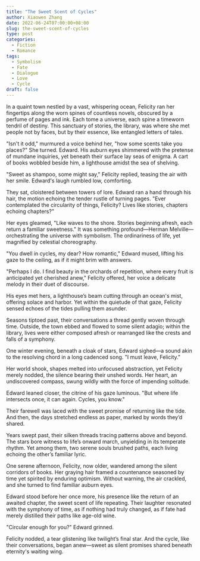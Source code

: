```yaml
---
title: "The Sweet Scent of Cycles"
author: Xiaowen Zhang
date: 2022-06-24T07:00:00+08:00
slug: the-sweet-scent-of-cycles
type: post
categories:
  - Fiction
  - Romance
tags:
  - Symbolism
  - Fate
  - Dialogue
  - Love
  - Cycle
draft: false
---
```


In a quaint town nestled by a vast, whispering ocean, Felicity ran her fingertips along the worn spines of countless novels, obscured by a perfume of pages and ink. Each tome a universe, each spine a timeworn tendril of destiny. This sanctuary of stories, the library, was where she met people not by faces, but by their essence, like entangled letters of tales.

"Isn't it odd," murmured a voice behind her, "how some scents take you places?" She turned. Edward. His auburn eyes shimmered with the pretense of mundane inquiries, yet beneath their surface lay seas of enigma. A cart of books wobbled beside him, a lighthouse amidst the sea of shelving.

"Sweet as shampoo, some might say," Felicity replied, teasing the air with her smile. Edward's laugh rumbled low, comforting.

They sat, cloistered between towers of lore. Edward ran a hand through his hair, the motion echoing the tender rustle of turning pages. "Ever contemplated the circularity of things, Felicity? Lives like stories, chapters echoing chapters?"

Her eyes gleamed, "Like waves to the shore. Stories beginning afresh, each return a familiar sweetness." It was something profound—Herman Melville—orchestrating the universe with symbolism. The ordinariness of life, yet magnified by celestial choreography.

"You dwell in cycles, my dear? How romantic," Edward mused, lifting his gaze to the ceiling, as if it might brim with answers.

"Perhaps I do. I find beauty in the orchards of repetition, where every fruit is anticipated yet cherished anew," Felicity offered, her voice a delicate melody in their duet of discourse.

His eyes met hers, a lighthouse’s beam cutting through an ocean's mist, offering solace and harbor. Yet within the quietude of that gaze, Felicity sensed echoes of the tides pulling them asunder.

Seasons tiptoed past, their conversations a thread gently woven through time. Outside, the town ebbed and flowed to some silent adagio; within the library, lives were either composed afresh or rearranged like the crests and falls of a symphony.

One winter evening, beneath a cloak of stars, Edward sighed—a sound akin to the resolving chord in a long cadenced song. "I must leave, Felicity."

Her world shook, shapes melted into unfocused abstraction, yet Felicity merely nodded, the silence bearing their unshed words. Her heart, an undiscovered compass, swung wildly with the force of impending solitude.

Edward leaned closer, the citrine of his gaze luminous. "But where life intersects once, it can again. Cycles, you know."

Their farewell was laced with the sweet promise of returning like the tide. And then, the days stretched endless as paper, marked by words they’d shared.

Years swept past, their silken threads tracing patterns above and beyond. The stars bore witness to life’s onward march, unyielding in its temperate rhythm. Yet among them, two serene souls brushed paths, each living echoing the other’s familiar lyric.

One serene afternoon, Felicity, now older, wandered among the silent corridors of books. Her graying hair framed a countenance seasoned by time yet spirited by enduring optimism. Without warning, the air crackled, and she turned to find familiar auburn eyes.

Edward stood before her once more, his presence like the return of an awaited chapter, the sweet scent of life repeating. Their laughter resonated with the symphony of time, as if nothing had truly changed, as if fate had merely distilled their paths like age-old wine.

"Circular enough for you?" Edward grinned.

Felicity nodded, a tear glistening like twilight’s final star. And the cycle, like their conversations, began anew—sweet as silent promises shared beneath eternity's waiting wing.